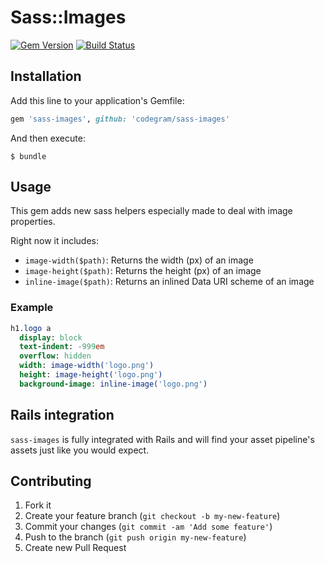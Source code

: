# Sass::Images
[![Gem Version](https://badge.fury.io/rb/sass-images.png)](http://badge.fury.io/rb/sass-images)
[![Build Status](https://travis-ci.org/codegram/sass-images.png?branch=master)](https://travis-ci.org/codegram/sass-images)

## Installation

Add this line to your application's Gemfile:

```Ruby
gem 'sass-images', github: 'codegram/sass-images'
```

And then execute:

    $ bundle

## Usage

This gem adds new sass helpers especially made to deal with image properties.

Right now it includes:

* `image-width($path)`: Returns the width (px) of an image
* `image-height($path)`: Returns the height (px) of an image
* `inline-image($path)`: Returns an inlined Data URI scheme of an image

### Example

```sass
h1.logo a
  display: block
  text-indent: -999em
  overflow: hidden
  width: image-width('logo.png')
  height: image-height('logo.png')
  background-image: inline-image('logo.png')
```

## Rails integration

`sass-images` is fully integrated with Rails and will find your asset pipeline's
assets just like you would expect.

## Contributing

1. Fork it
2. Create your feature branch (`git checkout -b my-new-feature`)
3. Commit your changes (`git commit -am 'Add some feature'`)
4. Push to the branch (`git push origin my-new-feature`)
5. Create new Pull Request
